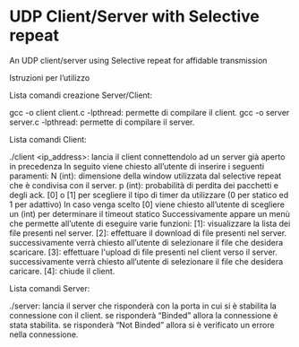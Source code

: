 # UDP Client/Server with Selective repeat
An UDP client/server using Selective repeat for affidable transmission

Istruzioni per l’utilizzo

Lista comandi creazione Server/Client:

gcc -o client client.c  -lpthread: permette di compilare il client.
gcc -o server server.c  -lpthread: permette di compilare il server.


Lista comandi Client:

./client  <ip_address>: lancia il client connettendolo ad un server già aperto in precedenza
In seguito viene chiesto all’utente di inserire i seguenti paramenti:
N (int): dimensione della window utilizzata dal selective repeat che è condivisa con il server.
p (int): probabilità di perdita dei pacchetti e degli ack.
[0] o [1] per scegliere il tipo di timer da utilizzare (0 per statico ed 1 per adattivo)
In caso venga scelto [0] viene chiesto all’utente di scegliere un (int) per determinare il timeout statico
Successivamente appare un menù che permette all’utente di eseguire varie funzioni:
[1]: visualizzare la lista dei file presenti nel server.
[2]: effettuare il download di file presenti nel server.
successivamente verrà chiesto all’utente di selezionare il file che desidera scaricare.
[3]: effettuare l'upload di file presenti nel client verso il server.
successivamente verrà chiesto all’utente di selezionare il file che desidera caricare.
[4]: chiude il client.


Lista comandi Server:

./server: lancia il server che risponderà con la porta in cui si è stabilita la connessione con il client.
se risponderà “Binded” allora la connessione è stata stabilita.
se risponderà “Not Binded” allora si è verificato un errore nella connessione.

